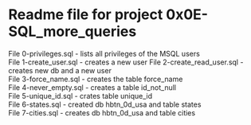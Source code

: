 # Readme file for project 0x0E-SQL_more_queries

File 0-privileges.sql - lists all privileges of the MSQL users  
File 1-create_user.sql - creates a new user
File 2-create_read_user.sql - creates new db and a new user  
File 3-force_name.sql - creates the table force_name  
File 4-never_empty.sql - creates a table id_not_null  
File 5-unique_id.sql - crates table unique_id  
File 6-states.sql - created db hbtn_0d_usa and table states  
File 7-cities.sql - creates db hbtn_0d_usa and table cities